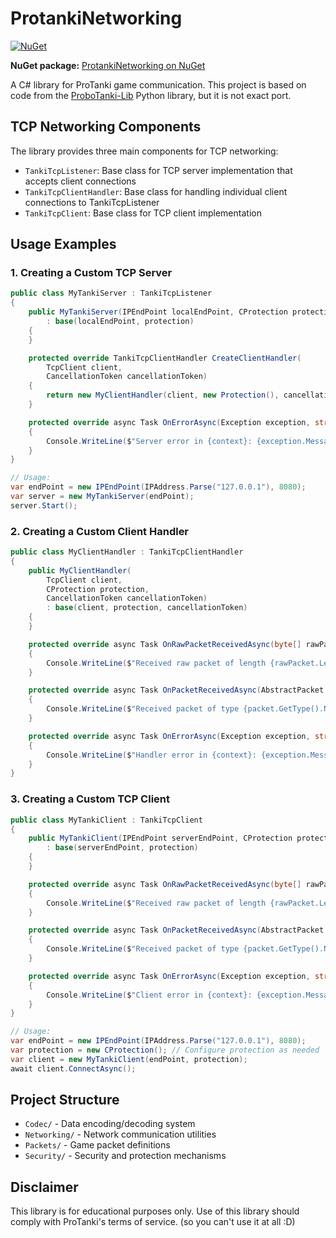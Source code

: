 # ProtankiNetworking

[![NuGet](https://img.shields.io/nuget/v/ProtankiNetworking.svg)](https://www.nuget.org/packages/ProtankiNetworking/)

**NuGet package:** [ProtankiNetworking on NuGet](https://www.nuget.org/packages/ProtankiNetworking/)

A C# library for ProTanki game communication. This project is based on code from the [ProboTanki-Lib](https://github.com/Teinc3/ProboTanki-Lib) Python library, but it is not exact port.

## TCP Networking Components

The library provides three main components for TCP networking:

- `TankiTcpListener`: Base class for TCP server implementation that accepts client connections
- `TankiTcpClientHandler`: Base class for handling individual client connections to TankiTcpListener
- `TankiTcpClient`: Base class for TCP client implementation

## Usage Examples

### 1. Creating a Custom TCP Server

```csharp
public class MyTankiServer : TankiTcpListener
{
    public MyTankiServer(IPEndPoint localEndPoint, CProtection protection) 
        : base(localEndPoint, protection)
    {
    }

    protected override TankiTcpClientHandler CreateClientHandler(
        TcpClient client,
        CancellationToken cancellationToken)
    {
        return new MyClientHandler(client, new Protection(), cancellationToken);
    }

    protected override async Task OnErrorAsync(Exception exception, string context)
    {
        Console.WriteLine($"Server error in {context}: {exception.Message}");
    }
}

// Usage:
var endPoint = new IPEndPoint(IPAddress.Parse("127.0.0.1"), 8080);
var server = new MyTankiServer(endPoint);
server.Start();
```

### 2. Creating a Custom Client Handler

```csharp
public class MyClientHandler : TankiTcpClientHandler
{
    public MyClientHandler(
        TcpClient client, 
        CProtection protection, 
        CancellationToken cancellationToken) 
        : base(client, protection, cancellationToken)
    {
    }

    protected override async Task OnRawPacketReceivedAsync(byte[] rawPacket)
    {
        Console.WriteLine($"Received raw packet of length {rawPacket.Length}");
    }

    protected override async Task OnPacketReceivedAsync(AbstractPacket packet)
    {
        Console.WriteLine($"Received packet of type {packet.GetType().Name}");
    }

    protected override async Task OnErrorAsync(Exception exception, string context)
    {
        Console.WriteLine($"Handler error in {context}: {exception.Message}");
    }
}
```

### 3. Creating a Custom TCP Client

```csharp
public class MyTankiClient : TankiTcpClient
{
    public MyTankiClient(IPEndPoint serverEndPoint, CProtection protection) 
        : base(serverEndPoint, protection)
    {
    }

    protected override async Task OnRawPacketReceivedAsync(byte[] rawPacket)
    {
        Console.WriteLine($"Received raw packet of length {rawPacket.Length}");
    }

    protected override async Task OnPacketReceivedAsync(AbstractPacket packet)
    {
        Console.WriteLine($"Received packet of type {packet.GetType().Name}");
    }

    protected override async Task OnErrorAsync(Exception exception, string context)
    {
        Console.WriteLine($"Client error in {context}: {exception.Message}");
    }
}

// Usage:
var endPoint = new IPEndPoint(IPAddress.Parse("127.0.0.1"), 8080);
var protection = new CProtection(); // Configure protection as needed
var client = new MyTankiClient(endPoint, protection);
await client.ConnectAsync();
```

## Project Structure

- `Codec/` - Data encoding/decoding system
- `Networking/` - Network communication utilities
- `Packets/` - Game packet definitions
- `Security/` - Security and protection mechanisms

## Disclaimer

This library is for educational purposes only. Use of this library should comply with ProTanki's terms of service. (so you can't use it at all :D)